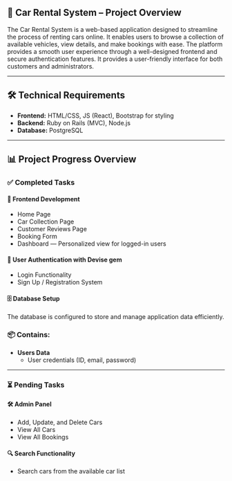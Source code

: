 ## 🚗 Car Rental System – Project Overview

The Car Rental System is a web-based application designed to streamline the process of renting cars online. It enables users to browse a collection of available vehicles, view details, and make bookings with ease. The platform provides a smooth user experience through a well-designed frontend and secure authentication features. It provides a user-friendly interface for both customers and administrators.

---

## 🛠️ Technical Requirements

- **Frontend:** HTML/CSS, JS (React), Bootstrap for styling  
- **Backend:** Ruby on Rails (MVC), Node.js  
- **Database:** PostgreSQL  

---

## 📊 Project Progress Overview

### ✅ Completed Tasks

#### 🎨 Frontend Development
- Home Page  
- Car Collection Page  
- Customer Reviews Page  
- Booking Form
- Dashboard — Personalized view for logged-in users  

#### 🔐 User Authentication with Devise gem
- Login Functionality  
- Sign Up / Registration System  

#### 🗄️ Database Setup
The database is configured to store and manage application data efficiently.  

### 📦 Contains:
- **Users Data**  
  - User credentials (ID, email, password) 
---

### ⏳ Pending Tasks

#### 🛠️ Admin Panel
- Add, Update, and Delete Cars  
- View All Cars  
- View All Bookings  

#### 🔍 Search Functionality
- Search cars from the available car list  
